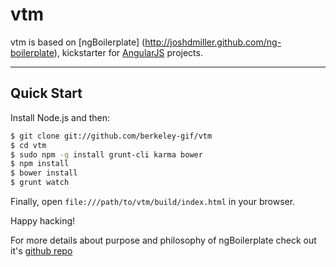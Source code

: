 # vtm

vtm is based on [ngBoilerplate] (http://joshdmiller.github.com/ng-boilerplate), kickstarter for [AngularJS](http://angularjs.org) projects.

***

## Quick Start

Install Node.js and then:

```sh
$ git clone git://github.com/berkeley-gif/vtm
$ cd vtm
$ sudo npm -g install grunt-cli karma bower
$ npm install
$ bower install
$ grunt watch
```

Finally, open `file:///path/to/vtm/build/index.html` in your browser.

Happy hacking!


For more details about purpose and philosophy of ngBoilerplate check out it's [github repo](https://github.com/ngbp/ngbp)


